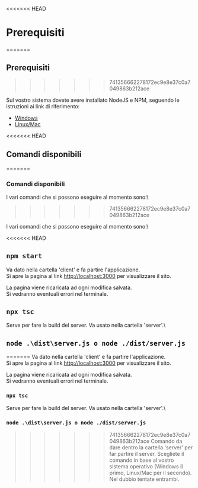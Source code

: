 <<<<<<< HEAD
# Prerequisiti
=======
## Prerequisiti
>>>>>>> 741356662278172ec9e8e37c0a7049863b212ace

Sul vostro sistema dovete avere installato NodeJS e NPM, seguendo le istruzioni
ai link di riferimento:

- [Windows](https://github.com/coreybutler/nvm-windows)
- [Linux/Mac](https://nodejs.org/en/download/package-manager)

<<<<<<< HEAD
## Comandi disponibili
=======
### Comandi disponibili

I vari comandi che si possono eseguire al momento sono:\
>>>>>>> 741356662278172ec9e8e37c0a7049863b212ace

I vari comandi che si possono eseguire al momento sono:\

<<<<<<< HEAD
## `npm start`

Va dato nella cartella 'client' e fa partire l'applicazione.\
Si apre la pagina al link [http://localhost:3000](http://localhost:3000) per
visualizzare il sito.

La pagina viene ricaricata ad ogni modifica salvata.\
Si vedranno eventuali errori nel terminale.

## `npx tsc`

Serve per fare la build del server. Va usato nella cartella 'server'.\

## `node .\dist\server.js o node ./dist/server.js`

=======
Va dato nella cartella 'client' e fa partire l'applicazione.\
Si apre la pagina al link [http://localhost:3000](http://localhost:3000) per
visualizzare il sito.

La pagina viene ricaricata ad ogni modifica salvata.\
Si vedranno eventuali errori nel terminale.

### `npx tsc`

Serve per fare la build del server. Va usato nella cartella 'server'.\

### `node .\dist\server.js o node ./dist/server.js`

>>>>>>> 741356662278172ec9e8e37c0a7049863b212ace
Comando da dare dentro la cartella 'server' per far partire il server. Scegliete
il comando in base al vostro sistema operativo (Windows il primo, Linux/Mac per
il secondo).\
Nel dubbio tentate entrambi.
